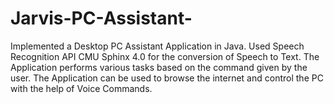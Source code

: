# Jarvis-PC-Assistant-
Implemented a Desktop PC Assistant Application in Java. Used Speech Recognition API CMU Sphinx 4.0 for the conversion of Speech to Text. The Application performs various tasks based on the command given by the user. The Application can be used to browse the internet and control the PC with the help of Voice Commands.
